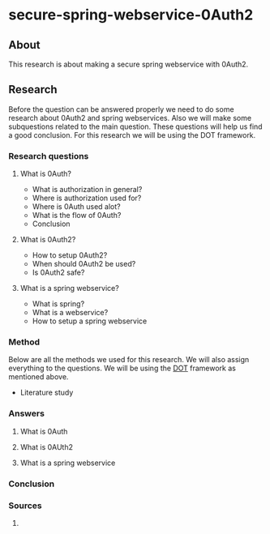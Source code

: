 # secure-spring-webservice-0Auth2

## About
This research is about making a secure spring webservice with 0Auth2. 


## Research
Before the question can be answered properly we need to do some research about 0Auth2 and spring webservices. Also we will make some subquestions related to the main question. These questions will help us find a good conclusion. For this research we will be using the DOT framework.

### Research questions

1. What is 0Auth?
   - What is authorization in general?
   - Where is authorization used for?
   - Where is 0Auth used alot?
   - What is the flow of 0Auth?
   - Conclusion

2. What is 0Auth2?
   - How to setup 0Auth2?
   - When should 0Auth2 be used?
   - Is 0Auth2 safe?

3. What is a spring webservice?  
   - What is spring?
   - What is a webservice?
   - How to setup a spring webservice


### Method

Below are all the methods we used for this research. We will also assign everything to the questions. We will be using the <a href="https://ictresearchmethods.nl/Methods">DOT</a> framework as mentioned above.

- Literature study

### Answers

1. What is 0Auth

2. What is 0AUth2

3. What is a spring webservice

### Conclusion

### Sources

1. 
